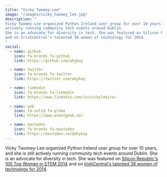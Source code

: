 ```yaml
---
title: "Vicky Twomey-Lee"
image: "/images/vicky_twomey_lee.jpg"
description: "
Vicky Twomey-Lee organized Python Ireland user group for over 10 years, and she is still
actively running community tech events around Dublin.
She is an advocate for diversity in tech. She was featured on Silicon Republic's 100 Top Women in STEM 2014
and on IrishCentral's talented 38 women of technology for 2014.
"
social:
  - name: github
    icon: fa-brands fa-github
    link: https://github.com/whykay

  - name: twitter
    icon: fa-brands fa-twitter
    link: https://twitter.com/whykay

  - name: linkedin
    icon: fa-brands fa-linkedin
    link: https://www.linkedin.com/in/vickyleeire/
  
  - name: web
    icon: fa-solid fa-globe
    link: https://www.eventgeek.ie/

  - name: mastodon
    icon: fa-brands fa-mastodon
    link: https://mastodon.ie/@whykay
---
```


Vicky Twomey-Lee organized Python Ireland user group for over 10 years, and she is still
actively running community tech events around Dublin.
She is an advocate for diversity in tech. She was featured on [Silicon Republic's 100 Top Women in STEM 2014](http://www.siliconrepublic.com/careers/item/36073-wit2014)
and on [IrishCentral's talented 38 women of technology for 2014](http://www.irishcentral.com/business/technology/Irelands-Talented-38-Technology-Women-2014.html).
